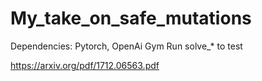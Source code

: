# My_take_on_safe_mutations
Dependencies: Pytorch, OpenAi Gym
Run solve_* to test

https://arxiv.org/pdf/1712.06563.pdf
